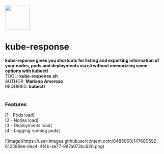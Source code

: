 <img src="https://user-images.githubusercontent.com/8485060/147371446-fbd3621e-6d52-48c7-ae96-9ef55a35bd82.png" width=80 height=80/>
<h1>kube-response</h1>
<b>kube-reponse gives you shortcuts for listing and exporting information of your nodes, pods and deployments via cli without memorizing some options with kubectl</b><br>
TOOL: <b>kube-response.sh</b><br>
AUTHOR: <b>Mariano Amoroso</b><br>
REQUIRED: <b>kubectl</b><br>
<br>
<h3>Features</h3>
[1 - Pods load] <br>
[2 - Nodes load] <br>
[3 - Deployments load] <br>
[4 - Logging running pods]<br>
<br>
![image](https://user-images.githubusercontent.com/8485060/147680592-610588ee-dea4-414b-ae77-987a073bc926.png)



